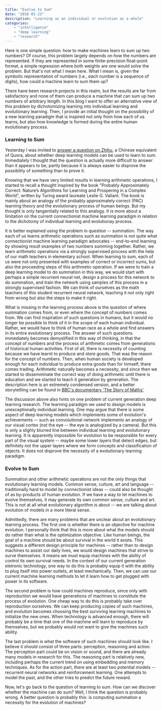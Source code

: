 ```yaml
---
title: "Evolve to Sum"
date: "2016-01-23"
description: "Learning as an individual or evolution as a whole"
categories:
    - "intelligence"
    - "deep learning"
    - "research"
---
```


Here is one simple question: how to make machines learn to sum up two numbers? Of course, this problem largely depends on how the numbers are represented. If they are represented in some finite-precision float-point format, a simple regression where both weights are one would solve the problem. But that's not what I mean here. What I mean is, given the symbolic representation of numbers (i.e., each number is a sequence of digits), how could a machine learn to sum them up?

There have been research projects in this realm, but the results are far from satisfactory and none of them can produce a machine that can sum up two numbers of arbitrary length. In this blog I want to offer an alternative view of this problem by dichotomizing learning into individual learning and evolutionary learning. Then, I provide an initial thought on the possibility of a new learning paradigm that is inspired not only from how each of us learns, but also how knowledge is formed during the entire human evolutionary process.

### Learning to Sum

Yesterday I was invited to [answer a question on Zhihu](https://www.zhihu.com/question/39727411/answer/82778981), a Chinese equivalent of Quora, about whether deep learning models can be used to learn to sum. Immediately I thought that the question is actually more difficult to answer than it appears to be, partly because it is always easier to disprove the possibility of something than to prove it.

Knowing that we have very limited results in learning arithmetic operations, I started to recall a thought inspired by the book "Probably Approximately Correct: Nature’s Algorithms for Learning and Prospering in a Complex World", written by Turing award laureate Leslie G. Valiant. The book is mainly about an analogy of the probably approximately correct (PAC) learning theory and the evolutionary process of human beings. But my thought is only tangentially related to this analogy. It is more about a limitation on the current connectionist machine learning paradigm in relation to the dichotomy of individual learning and evolutionay process.

It is better explained using the problem in question -- summation. The way each of us learns arithmetic operations such as summation is not quite what connectionist machine learning paradigm advocates -- end-to-end learning by showing result examples of two numbers summing together. Rather, we learn arithmetic operations via a strongly supervised process with the help of our math teachers in elementary school. When learning to sum, each of us were not only presented with examples of correct or incorrect sums, but also the proceeding steps of this arithmetic operation. If we were to train a deep learning model to do summation in this way, we would start with perhaps a simple recurrent neural net, design a process for this network to do summation, and train the network using samples of this process in a strongly supervised fashion. We can think of ourselves as the math teachers of this student recurrent neural network, teaching it not only right from wrong but also the steps to make it right.

What is missing in the learning process above is the question of where summation comes from, or even where the concept of numbers comes from. We can find inspiration of such questions in humans, but it would no longer be possible to think of it in the scope of each human individual. Rather, we would have to think of human race as a whole and find answers in its entire evolutionary process. The answer of such questions immediately becomes demystified in this way of thinking, in that the concept of numbers and the process of arithmetic comes from generations of historical human activities. First of all, there is necessity of counting because we have learnt to produce and store goods. That was the reason for the concept of numbers. Then, when human society is developed enough for each individual to produce extra goods than for himself, there comes trading. Arithmetic naturally becomes a necessity, and since then we started to dissemminate the correct way of doing arithmetic until there is education and we started to teach it generation by generation. The description here is an extremely condensed version, and a better storytellling can be found in [BBC's documentary 'The Story of Maths'](http://www.bbc.co.uk/programmes/b00dwf4f).

The discussion above also hints on one problem of current generation deep learning research. The learning paradigm we used to design models is unexceptionally individual learning. One may argue that there is some aspect of deep learning models which implements some of evolution's achievements -- such as convolutional network implements an analogy of our visual cortex (not the eye -- the eye is analogized by a camera). But this is only a slighly blurred line between individual learning and evolutionary learning. It is apparently impossible for evolution to be responsible for every part of the visual system -- maybe some lower layers that detect edges, but definitely not the upper layers where we form concepts and classification of objects. It does not disprove the necessity of a evolutionary learning paradigm.

### Evolve to Sum

Summation and other arithmetic operations are not the only things that evolutionary learning models. Common sense, culture, art and language -- traditionally hard to model by connectionist ideas -- could also be thought of as by-products of human evolution. If we have a way to let machines to evolve themselves, it may generate its own common sense, culture and art. This is not at all what evolutionary algorithm is about -- we are talking about evolution of models in a more literal sense.

Admittedly, there are many problems that are unclear about an evolutionary learning process. The first one is whether there is an objective for machine evolution. I personally think that this is more about what the models should do rather than what is the optimization objective. Like human beings, the goal of a machine should be about survival in the world it exists. This suggests a different design principle for machines -- rather than to design machines to assist our daily lives, we would design machines that strive to surve themselves. It means we must equip machines with the ability of control its own survival needs. In the context of our current generation eletronic technology, one way to do this is probably equip it with the ability to plug itself into power outlets, at least mechanically. Then, we can use our current machine learning methods to let it learn how to get plugged with power in its software.

The second problem is how could machines reproduce, since only with reproduction we would have generations of machines to constitute the process of evolution. One cheap way to do this is probably take over reproduction ourselves. We can keep producing copies of such machines, and evolution becomes choosing the best surviving learning machines to initialize the new ones. When technology is advanced enough, there will probably be a time that one of the machine will learn to reproduce by themselves, but we probably would not want to give the machines such ability.

The last problem is what the software of such machines should look like. I believe it should consist of three parts: perception, reasoning and action. The perception part could be on vision or sound, and there are already many models in research for this. The reasoning part is relatively new, including perhaps the current trend on using embedding and memory techniques. As for the action part, there are at least two potential models -- recurrent neural networks and reinforcement learning. One attempts to model the past, and the other tries to predict the future reward.

Now, let's go back to the question of learning to sum. How can we discover whether the machine can do sum? Well, I think the question is probably wrong. A better question is probably this: is computing summation a necessity for the evolution of machines?
